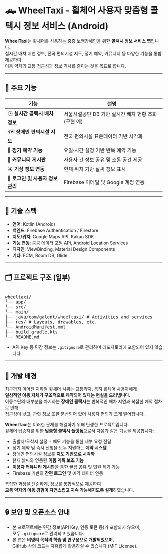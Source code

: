 # 🛻 WheelTaxi - 휠체어 사용자 맞춤형 콜택시 정보 서비스 (Android)

**WheelTaxi**는 휠체어를 사용하는 중증 보행장애인을 위한 **콜택시 정보 서비스 앱**입니다.  
실시간 배차 지연 정보, 전국 편의시설 지도, 정기 예약, 커뮤니티 등 다양한 기능을 통합 제공하여  
이동 약자의 교통 접근성과 정보 격차를 줄이는 것을 목표로 합니다.

---

## 📱 주요 기능

| 기능 | 설명 |
|------|------|
| 🕒 **실시간 콜택시 배차 정보** | 서울시설공단 DB 기반 실시간 배차 현황 조회(구현 예) |
| 🗺️ **장애인 편의시설 지도** | 전국 편의시설 표준데이터 기반 시각화 |
| 📝 **정기 예약 기능** | 요일·시간 설정 기반 반복 예약 기능 |
| 💬 **커뮤니티 게시판** | 사용자 간 정보 공유 및 소통 공간 제공 |
| ☀️ **기상 정보 연동** | 현재 위치 기반 날씨 정보 표시 |
| 🔐 **로그인 및 사용자 정보 관리** | Firebase 이메일 및 Google 계정 연동 |

---

## 🧱 기술 스택

- **언어**: Kotlin (Android)
- **백엔드**: Firebase Authentication / Firestore
- **지도/위치**: Google Maps API, Kakao SDK
- **기능 연동**: 공공 데이터 포털 API, Android Location Services
- **디자인**: ViewBinding, Material Design Components
- **기타**: FCM, Room DB, Glide

---

## 🗂️ 프로젝트 구조 (일부)
<pre> 
wheeltaxi/
└── app/
└── src/
└── main/
├── java/com/galent/wheeltaxi/ # Activities and services
├── res/ # Layouts, drawables, etc.
└── AndroidManifest.xml
├── build.gradle.kts
└── README.md
</pre>
- API Key 등 민감 정보는 `.gitignore`로 관리하며 레포지토리에 포함되어 있지 않습니다.

---

## 📌 개발 배경

최근까지 이어진 지하철 휠체어 시위는 교통약자, 특히 휠체어 사용자에게  
**일상적인 이동 자체가 구조적으로 제약되어 있다는 현실을 드러냅니다.**  
이동수단의 대부분을 차지하는 **장애인 콜택시**는 반복적인 배차 지연과 복잡한 예약 절차로 인해  
접근성이 낮고, 관련 정보 또한 분산되어 있어 사용자 편의가 크게 떨어집니다.

**WheelTaxi**는 이러한 문제를 해결하기 위해 탄생한 프로젝트입니다.  
휠체어 탑승자를 위한 **맞춤형 콜택시 플랫폼**으로서 다음과 같은 기능을 제공합니다:

- 출발지/도착지 설정 + 메모 기능을 통한 세부 요청 전달
- 정기 예약 및 즉시 신청을 모두 지원하는 **예약 시스템**
- 장애인 편의시설 정보를 **지도 기반으로 시각화**
- 현재 날씨와 연동된 **이동 계획 보조 기능**
- **이용자 커뮤니티 게시판**을 통한 꿀팁 공유 및 민원 제기 가능
- Firebase 기반의 **간편 로그인** 및 예약 데이터 연동

복잡한 과정을 단순하게, 정보를 통합적으로 제공하여  
**교통 약자의 이동 경험이 자연스럽고 지속 가능해지도록 설계**하였습니다.

---

## 🔒 보안 및 오픈소스 안내

- 본 프로젝트에는 민감 정보(API Key, 인증 토큰 등)가 포함되지 않으며,  
  모두 `.gitignore`로 관리되고 있습니다.
- 본 앱은 **비영리 목적의 학습 및 연구용으로 개발되었으며**,  
  GitHub 상의 코드는 자유롭게 활용하실 수 있습니다 (MIT License).

